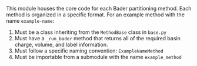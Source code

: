 This module houses the core code for each Bader partitioning method. 
Each method is organized in a specific format. For an example method with the 
name `example-name`:

1. Must be a class inheriting from the `MethodBase` class in `base.py`
2. Must have a `_run_bader` method that returns all of the required basin charge,
volume, and label information.
3. Must follow a specific naming convention: `ExampleNameMethod`
4. Must be importable from a submodule with the name `example_method`